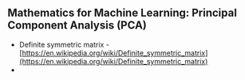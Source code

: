 ## Mathematics for Machine Learning: Principal Component Analysis (PCA)

- Definite symmetric matrix - [https://en.wikipedia.org/wiki/Definite_symmetric_matrix](https://en.wikipedia.org/wiki/Definite_symmetric_matrix)
- 
